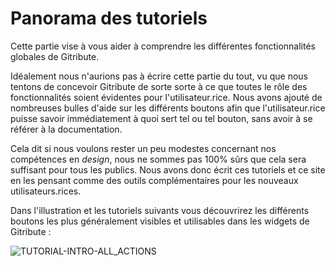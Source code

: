 
# Panorama des tutoriels

Cette partie vise à vous aider à comprendre les différentes fonctionnalités globales de Gitribute.

Idéalement nous n'aurions pas à écrire cette partie du tout, vu que nous tentons de concevoir Gitribute de sorte sorte à ce que toutes le rôle des fonctionnalités soient évidentes pour l'utilisateur.rice. Nous avons ajouté de nombreuses bulles d'aide sur les différents boutons afin que l'utilisateur.rice puisse savoir immédiatement à quoi sert tel ou tel bouton, sans avoir à se référer à la documentation.

Cela dit si nous voulons rester un peu modestes concernant nos compétences en _design_, nous ne sommes pas 100% sûrs que cela sera suffisant pour tous les publics. Nous avons donc écrit ces tutoriels et ce site en les pensant comme des outils complémentaires pour les nouveaux utilisateurs.rices.

Dans l'illustration et les tutoriels suivants vous découvrirez les différents boutons les plus généralement visibles et utilisables dans les widgets de Gitribute :

<div>
  <img
    alt="TUTORIAL-INTRO-ALL_ACTIONS"
    src="https://raw.githubusercontent.com/multi-coop/vizboard-website-content/main/images/tutorial/commented/tutorial-01-fr.png"
    />
</div>
